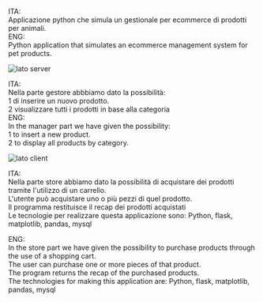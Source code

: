 ITA:<br>
Applicazione python che simula un gestionale per ecommerce di prodotti per animali.<br>
ENG:<br>
Python application that simulates an ecommerce management system for pet products.

![lato server](https://github.com/user-attachments/assets/4fbfbf5b-f5dc-4e62-9786-5ece057aa9d3)

ITA:<br>
Nella parte gestore abbbiamo dato la possibilità:<br>
1 di inserire un nuovo prodotto.<br>
2 visualizzare tutti i prodotti in base alla categoria<br>
ENG:<br>
In the manager part we have given the possibility:<br>
1 to insert a new product.<br>
2 to display all products by category.

![lato client](https://github.com/user-attachments/assets/38300c71-fe0a-493e-9713-f7cd76bf3770)

ITA:<br>
Nella parte store abbiamo dato la possibilità di acquistare dei prodotti tramite l'utilizzo di un carrello.<br> 
L'utente può acquistare uno o più pezzi di quel prodotto.<br>
Il programma restituisce il recap dei prodotti acquistati<br>
Le tecnologie per realizzare questa applicazione sono: Python, flask, matplotlib, pandas, mysql

ENG:<br>
In the store part we have given the possibility to purchase products through the use of a shopping cart.<br>
The user can purchase one or more pieces of that product.<br>
The program returns the recap of the purchased products.<br>
The technologies for making this application are: Python, flask, matplotlib, pandas, mysql

